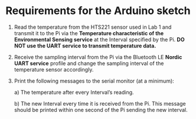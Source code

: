 # Requirements for the Arduino sketch

1. Read the temperature from the HTS221 sensor used in Lab 1 and transmit it to the Pi via the **Temperature characteristic of the Environmental Sensing service** at the Interval specified by the Pi. **DO NOT use the UART service to transmit temperature data.**

2. Receive the sampling interval from the Pi via the Bluetooth LE **Nordic UART service** profile and change the sampling interval of the temperature sensor accordingly.

3. Print the following messages to the serial monitor (at a minimum):

      a) The temperature after every Interval’s reading.
  
      b) The new Interval every time it is received from the Pi. This message should be printed within one second of the Pi sending the new interval.
